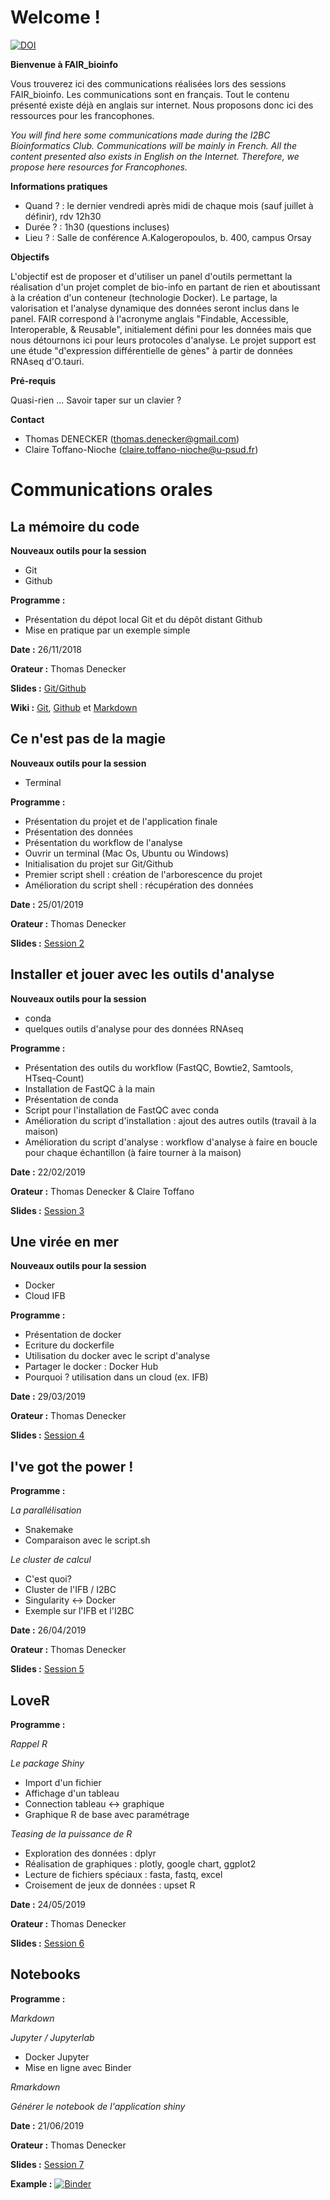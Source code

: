 # Welcome !
[![DOI](https://zenodo.org/badge/164655551.svg)](https://zenodo.org/badge/latestdoi/164655551)

**Bienvenue à FAIR_bioinfo**

Vous trouverez ici des communications réalisées lors des sessions FAIR_bioinfo. Les communications sont en français. Tout le contenu présenté existe déjà en anglais sur internet. Nous proposons donc ici des ressources pour les francophones.

*You will find here some communications made during the I2BC Bioinformatics Club. Communications will be mainly in French. All the content presented also exists in English on the Internet. Therefore, we propose here resources for Francophones.*

**Informations pratiques**
- Quand ? : le dernier vendredi après midi de chaque mois (sauf juillet à définir), rdv 12h30
- Durée ? : 1h30 (questions incluses)
- Lieu ? : Salle de conférence A.Kalogeropoulos, b. 400, campus Orsay

**Objectifs**

L'objectif est de proposer et d'utiliser un panel d'outils permettant la réalisation d'un projet complet de bio-info en partant de rien et aboutissant à la création d'un conteneur (technologie Docker). Le partage, la valorisation et l'analyse dynamique des données seront inclus dans le panel.
FAIR correspond à l'acronyme anglais "Findable, Accessible, Interoperable, & Reusable", initialement défini pour les données mais que nous détournons ici pour leurs protocoles d'analyse.
Le projet support est une étude "d'expression différentielle de gènes" à partir de données RNAseq d'O.tauri.

**Pré-requis**

Quasi-rien ... Savoir taper sur un clavier ?

**Contact**

- Thomas DENECKER (<thomas.denecker@gmail.com>)
- Claire Toffano-Nioche (<claire.toffano-nioche@u-psud.fr>)

# Communications orales

## La mémoire du code

**Nouveaux outils pour la session**
- Git
- Github

**Programme :**
- Présentation du dépot local Git et du dépôt distant Github
- Mise en pratique par un exemple simple

**Date :** 26/11/2018

**Orateur :** Thomas Denecker

**Slides :** [Git/Github](https://thomasdenecker.github.io/Club-Bioinfo/docs/git-github.html)

**Wiki  :** [Git](https://github.com/thomasdenecker/FAIR_Bioinfo/wiki/Git), [Github](https://github.com/thomasdenecker/FAIR_Bioinfo/wiki/Github) et [Markdown](https://github.com/thomasdenecker/FAIR_Bioinfo/wiki/Markdown)

## Ce n'est pas de la magie

**Nouveaux outils pour la session**
- Terminal

**Programme :**
- Présentation du projet et de l'application finale
- Présentation des données
- Présentation du workflow de l'analyse
- Ouvrir un terminal (Mac Os, Ubuntu ou Windows)
- Initialisation du projet sur Git/Github
- Premier script shell : création de l'arborescence du projet
- Amélioration du script shell : récupération des données

**Date :** 25/01/2019

**Orateur :** Thomas Denecker

**Slides :** [Session 2](https://thomasdenecker.github.io/FAIR_Bioinfo/docs/session2.html)

## Installer et jouer avec les outils d'analyse

**Nouveaux outils pour la session**
- conda
- quelques outils d'analyse pour des données RNAseq

**Programme :**
- Présentation des outils du workflow (FastQC, Bowtie2, Samtools, HTseq-Count)
- Installation de FastQC à la main
- Présentation de conda
- Script pour l'installation de FastQC avec conda
- Amélioration du script d'installation : ajout des autres outils (travail à la maison)
- Amélioration du script d'analyse : workflow d'analyse à faire en boucle pour chaque échantillon (à faire tourner à la maison)

**Date :** 22/02/2019

**Orateur :** Thomas Denecker & Claire Toffano

**Slides :** [Session 3](https://thomasdenecker.github.io/FAIR_Bioinfo/docs/session3.html)

## Une virée en mer

**Nouveaux outils pour la session**
- Docker
- Cloud IFB

**Programme :**
- Présentation de docker
- Ecriture du dockerfile
- Utilisation du docker avec le script d'analyse
- Partager le docker : Docker Hub
- Pourquoi ? utilisation dans un cloud (ex. IFB)

**Date :** 29/03/2019

**Orateur :** Thomas Denecker

**Slides :** [Session 4](https://thomasdenecker.github.io/FAIR_Bioinfo/docs/session4.html)

## I've got the power !

**Programme :**

_La parallélisation_
   - Snakemake
   - Comparaison avec le script.sh

_Le cluster de calcul_

   - C'est quoi?
   - Cluster de l'IFB / I2BC
   - Singularity ↔ Docker
   - Exemple sur l'IFB et l'I2BC

**Date :** 26/04/2019

**Orateur :** Thomas Denecker

**Slides :** [Session 5](https://thomasdenecker.github.io/FAIR_Bioinfo/docs/session5.html)

## LoveR

**Programme :**

_Rappel R_

_Le package Shiny_
   - Import d'un fichier
   - Affichage d'un tableau
   - Connection tableau <-> graphique
   - Graphique R de base avec paramétrage


_Teasing de la puissance de R_
 - Exploration des données : dplyr  
 - Réalisation de graphiques : plotly, google chart, ggplot2
 - Lecture de fichiers spéciaux : fasta, fastq, excel
 - Croisement de jeux de données : upset R

**Date :** 24/05/2019

**Orateur :** Thomas Denecker

**Slides :** [Session 6](https://thomasdenecker.github.io/FAIR_Bioinfo/docs/session6.html)

## Notebooks

**Programme :**

_Markdown_

_Jupyter / Jupyterlab_
 - Docker Jupyter
 - Mise en ligne avec Binder

_Rmarkdown_

_Générer le notebook de l'application shiny_

**Date :** 21/06/2019

**Orateur :** Thomas Denecker

**Slides :** [Session 7](https://thomasdenecker.github.io/FAIR_Bioinfo/docs/session7.html)

**Example :** [![Binder](https://mybinder.org/badge_logo.svg)](https://mybinder.org/v2/gh/thomasdenecker/notebookJupyter/master)
